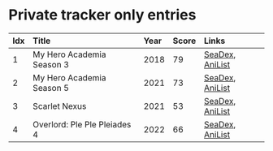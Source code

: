 # Private tracker only entries
| Idx | Title                        | Year | Score | Links                                                                              |
| :---| :----------------------------| :----| :-----| :----------------------------------------------------------------------------------|
| 1   | My Hero Academia Season 3    | 2018 | 79    | [SeaDex](https://releases.moe/100166/), [AniList](https://anilist.co/anime/100166) |
| 2   | My Hero Academia Season 5    | 2021 | 73    | [SeaDex](https://releases.moe/117193/), [AniList](https://anilist.co/anime/117193) |
| 3   | Scarlet Nexus                | 2021 | 53    | [SeaDex](https://releases.moe/131150/), [AniList](https://anilist.co/anime/131150) |
| 4   | Overlord: Ple Ple Pleiades 4 | 2022 | 66    | [SeaDex](https://releases.moe/151898/), [AniList](https://anilist.co/anime/151898) |